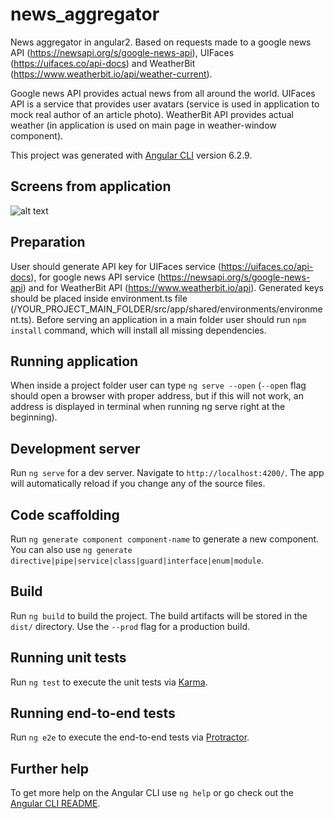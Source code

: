 # news_aggregator
News aggregator in angular2. Based on requests made to a google news API (https://newsapi.org/s/google-news-api), UIFaces (https://uifaces.co/api-docs) and WeatherBit (https://www.weatherbit.io/api/weather-current).

Google news API provides actual news from all around the world.
UIFaces API is a service that provides user avatars (service is used in application to mock real author of an article photo).
WeatherBit API provides actual weather (in application is used on main page in weather-window component).

This project was generated with [Angular CLI](https://github.com/angular/angular-cli) version 6.2.9.

## Screens from application
![alt text](https://user-images.githubusercontent.com/39520658/63208473-bf80cd80-c0d4-11e9-8e53-1093909fcfab.png)

## Preparation
User should generate API key for UIFaces service (https://uifaces.co/api-docs), for google news API service (https://newsapi.org/s/google-news-api) and for WeatherBit API (https://www.weatherbit.io/api). Generated keys should be placed inside environment.ts file (/YOUR_PROJECT_MAIN_FOLDER/src/app/shared/environments/environment.ts).
Before serving an application in a main folder user should run `npm install` command, which will install all missing dependencies.

## Running application
When inside a project folder user can type `ng serve --open` (`--open` flag should open a browser with proper address, but if this will not work, an address is displayed in terminal when running ng serve right at the beginning).

## Development server

Run `ng serve` for a dev server. Navigate to `http://localhost:4200/`. The app will automatically reload if you change any of the source files.

## Code scaffolding

Run `ng generate component component-name` to generate a new component. You can also use `ng generate directive|pipe|service|class|guard|interface|enum|module`.

## Build

Run `ng build` to build the project. The build artifacts will be stored in the `dist/` directory. Use the `--prod` flag for a production build.

## Running unit tests

Run `ng test` to execute the unit tests via [Karma](https://karma-runner.github.io).

## Running end-to-end tests

Run `ng e2e` to execute the end-to-end tests via [Protractor](http://www.protractortest.org/).

## Further help

To get more help on the Angular CLI use `ng help` or go check out the [Angular CLI README](https://github.com/angular/angular-cli/blob/master/README.md).
